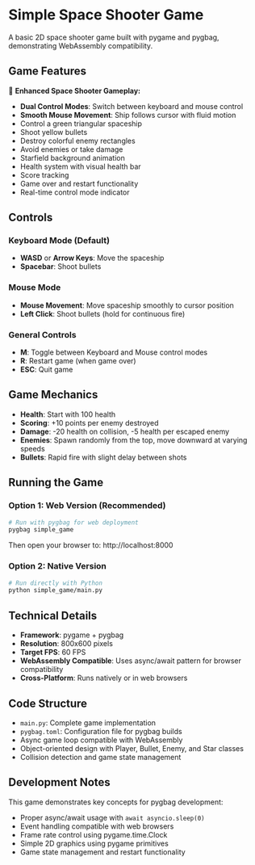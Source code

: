 # Simple Space Shooter Game

A basic 2D space shooter game built with pygame and pygbag, demonstrating WebAssembly compatibility.

## Game Features

🚀 **Enhanced Space Shooter Gameplay:**
- **Dual Control Modes**: Switch between keyboard and mouse control
- **Smooth Mouse Movement**: Ship follows cursor with fluid motion
- Control a green triangular spaceship
- Shoot yellow bullets 
- Destroy colorful enemy rectangles
- Avoid enemies or take damage
- Starfield background animation
- Health system with visual health bar
- Score tracking
- Game over and restart functionality
- Real-time control mode indicator

## Controls

### Keyboard Mode (Default)
- **WASD** or **Arrow Keys**: Move the spaceship
- **Spacebar**: Shoot bullets

### Mouse Mode
- **Mouse Movement**: Move spaceship smoothly to cursor position
- **Left Click**: Shoot bullets (hold for continuous fire)

### General Controls
- **M**: Toggle between Keyboard and Mouse control modes
- **R**: Restart game (when game over)
- **ESC**: Quit game

## Game Mechanics

- **Health**: Start with 100 health
- **Scoring**: +10 points per enemy destroyed
- **Damage**: -20 health on collision, -5 health per escaped enemy
- **Enemies**: Spawn randomly from the top, move downward at varying speeds
- **Bullets**: Rapid fire with slight delay between shots

## Running the Game

### Option 1: Web Version (Recommended)
```bash
# Run with pygbag for web deployment
pygbag simple_game
```
Then open your browser to: http://localhost:8000

### Option 2: Native Version
```bash
# Run directly with Python
python simple_game/main.py
```

## Technical Details

- **Framework**: pygame + pygbag
- **Resolution**: 800x600 pixels
- **Target FPS**: 60 FPS
- **WebAssembly Compatible**: Uses async/await pattern for browser compatibility
- **Cross-Platform**: Runs natively or in web browsers

## Code Structure

- `main.py`: Complete game implementation
- `pygbag.toml`: Configuration file for pygbag builds
- Async game loop compatible with WebAssembly
- Object-oriented design with Player, Bullet, Enemy, and Star classes
- Collision detection and game state management

## Development Notes

This game demonstrates key concepts for pygbag development:
- Proper async/await usage with `await asyncio.sleep(0)`
- Event handling compatible with web browsers
- Frame rate control using pygame.time.Clock
- Simple 2D graphics using pygame primitives
- Game state management and restart functionality